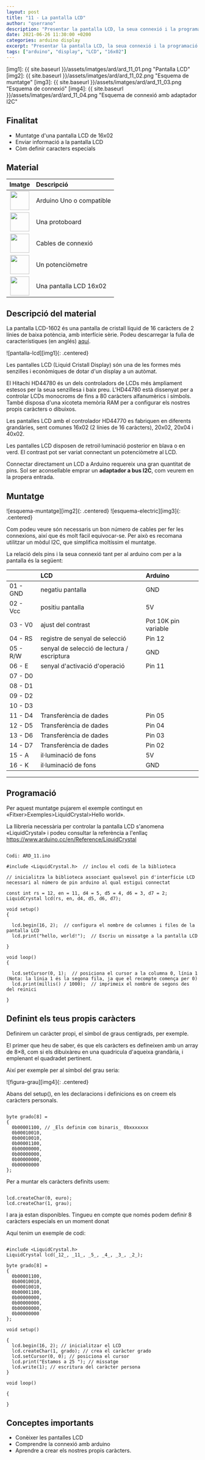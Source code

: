 ```yaml
---
layout: post
title: "11 - La pantalla LCD"
author: "qserrano"
description: "Presentar la pantalla LCD, la seua connexió i la programació."
date: 2021-06-26 11:30:00 +0200
categories: arduino display
excerpt: "Presentar la pantalla LCD, la seua connexió i la programació."
tags: ["arduino", "display", "LCD", "16x02"]
---
```


[img1]: {{ site.baseurl }}/assets/imatges/ard/ard_11_01.png "Pantalla LCD"
[img2]: {{ site.baseurl }}/assets/imatges/ard/ard_11_02.png "Esquema de muntatge"
[img3]: {{ site.baseurl }}/assets/imatges/ard/ard_11_03.png "Esquema de connexió"
[img4]: {{ site.baseurl }}/assets/imatges/ard/ard_11_04.png "Esquema de connexió amb adaptador I2C"

## Finalitat

- Muntatge d'una pantalla LCD de 16x02
- Enviar informació a la pantalla LCD
- Còm definir caracters especials

## Material

|                                  Imatge                                   | Descripció                                                           |
| :-----------------------------------------------------------------------: | :------------------------------------------------------------------- |
|     <img src="{{ site.baseurl }}/assets/imatges/mat/mat_unor3.png" width="50" height="50">     | Arduino Uno o compatible |
|  <img src="{{ site.baseurl }}/assets/imatges/mat/mat_protoboard.png" width="50" height="50">   | Una protoboard                                                       |
|    <img src="{{ site.baseurl }}/assets/imatges/mat/mat_cables.png" width="50" height="50">     | Cables de connexió                                                   |
| <img src="{{ site.baseurl }}/assets/imatges/mat/mat_potenciometre.png" width="50" height="50"> | Un potenciòmetre                                                     |
|   <img src="{{ site.baseurl }}/assets/imatges/mat/mat_LCD16x02.png" width="50" height="50">    | Una pantalla LCD 16x02                                               |

## Descripció del material

La pantalla LCD-1602 és una pantalla de cristall líquid de 16 caràcters de 2 línies de baixa potència, amb interfície sèrie. Podeu descarregar la fulla de característiques (en anglés)
[aquí](../datasheet/LCD1602A.pdf).

![pantalla-lcd][img1]{: .centered}

Les pantalles LCD (Liquid Cristall Display) són una de les formes més senzilles i econòmiques de dotar d'un display a un autòmat.

El Hitachi HD44780 és un dels controladors de LCDs més àmpliament estesos per la seua senzillesa i baix preu. L'HD44780 està dissenyat per a controlar LCDs monocroms de fins a 80 caràcters alfanumèrics i símbols. També disposa d'una xicoteta memòria RAM per a configurar els nostres propis caràcters o dibuixos.

Les pantalles LCD amb el controlador HD44770 es fabriquen en diferents grandàries, sent comunes 16x02 (2 línies de 16 caràcters), 20x02, 20x04 i 40x02.

Les pantalles LCD disposen de retroil·luminació posterior en blava o en verd. El contrast pot ser variat connectant un potenciòmetre al LCD.

Connectar directament un LCD a Arduino requereix una gran quantitat de pins. Sol ser aconsellable emprar un **adaptador a bus I2C**, com veurem en la propera entrada.

## Muntatge

![esquema-muntatge][img2]{: .centered}
![esquema-electric][img3]{: .centered}

Com podeu veure són necessaris un bon número de cables per fer les connexions, així que és molt fàcil equivocar-se. Per això es recomana utilitzar un mòdul I2C, que simplifica moltíssim el muntatge.

La relació dels pins i la seua connexió tant per al arduino com per a la pantalla és la següent:

|          | LCD                                        | Arduino              |
| :------- | :----------------------------------------- | :------------------- |
| 01 - GND | negatiu pantalla                           | GND                  |
| 02 - Vcc | positiu pantalla                           | 5V                   |
| 03 - V0  | ajust del contrast                         | Pot 10K pin variable |
| 04 - RS  | registre de senyal de selecció             | Pin 12               |
| 05 - R/W | senyal de selecció de lectura / escriptura | GND                  |
| 06 - E   | senyal d'activació d'operació              | Pin 11               |
| 07 - D0  |                                            |                      |
| 08 - D1  |                                            |                      |
| 09 - D2  |                                            |                      |
| 10 - D3  |                                            |                      |
| 11 - D4  | Transferència de dades                     | Pin 05               |
| 12 - D5  | Transferència de dades                     | Pin 04               |
| 13 - D6  | Transferència de dades                     | Pin 03               |
| 14 - D7  | Transferència de dades                     | Pin 02               |
| 15 - A   | il·luminació de fons                       | 5V                   |
| 16 - K   | il·luminació de fons                       | GND                  |

---

## Programació

Per aquest muntatge pujarem el exemple contingut en «Fitxer>Exemples>LiquidCrystal>Hello world».

La llibreria necessària per controlar la pantalla LCD s'anomena «LiquidCrystal» i podeu consultar la referència a l'enllaç <https://www.arduino.cc/en/Reference/LiquidCrystal>

```Arduino

Codi: ARD_11.ino

#include <LiquidCrystal.h>  // inclou el codi de la biblioteca

// inicialitza la biblioteca associant qualsevol pin d'interfície LCD necessari al número de pin arduino al qual estigui connectat

const int rs = 12, en = 11, d4 = 5, d5 = 4, d6 = 3, d7 = 2;
LiquidCrystal lcd(rs, en, d4, d5, d6, d7);

void setup()
{

  lcd.begin(16, 2);  // configura el nombre de columnes i files de la pantalla LCD
  lcd.print("hello, world!");  // Escriu un missatge a la pantalla LCD

}

void loop()
{

  lcd.setCursor(0, 1);  // posiciona el cursor a la columna 0, línia 1 (Nota: la línia 1 és la segona fila, ja que el recompte comença per 0)
  lcd.print(millis() / 1000);  // imprimeix el nombre de segons des del reinici

}
```

## Definint els teus propis caràcters

Definirem un caràcter propi, el símbol de graus centígrads, per exemple.

El primer que heu de saber, és que els caràcters es defineixen amb un array de 8×8, com si els dibuixàreu en una quadricula d'aqueixa grandària, i emplenant el quadradet pertinent.

Així per exemple per al símbol del grau seria:

![figura-grau][img4]{: .centered}

Abans del setup(), en les declaracions i definicions es on creem els caràcters personals.

```Arduino

byte grado[8] =
{
  0b00001100, // _Els definim com binaris_ 0bxxxxxxx
  0b00010010,
  0b00010010,
  0b00001100,
  0b00000000,
  0b00000000,
  0b00000000,
  0b00000000
};
```

Per a muntar els caràcters definits usem:

```Arduino

lcd.createChar(0, euro);
lcd.createChar(1, grau);
```

I ara ja estan disponibles. Tingueu en compte que només podem definir 8 caràcters especials en un moment donat

Aquí tenim un exemple de codi:

```Arduino

#include <LiquidCrystal.h>
LiquidCrystal lcd(_12_, _11_, _5_, _4_, _3_, _2_);

byte grado[8] =
{
  0b00001100,
  0b00010010,
  0b00010010,
  0b00001100,
  0b00000000,
  0b00000000,
  0b00000000,
  0b00000000
};

void setup()

{
  lcd.begin(16, 2); // inicialitzar el LCD
  lcd.createChar(1, grado); // crea el caràcter grado
  lcd.setCursor(0, 0); // posiciona el cursor
  lcd.print("Estamos a 25 "); // missatge
  lcd.write(1); // escritura del caràcter persona
}

void loop()

{

}
```

## Conceptes importants

- Conèixer les pantalles LCD
- Comprendre la connexió amb arduino
- Aprendre a crear els nostres propis caràcters.